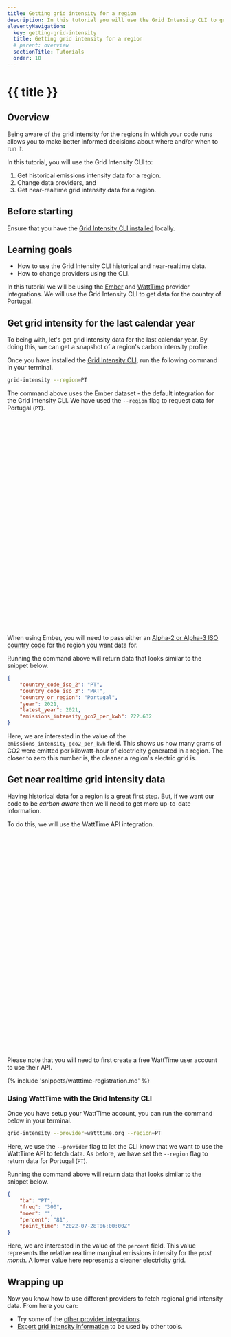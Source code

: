 ```yaml
---
title: Getting grid intensity for a region
description: In this tutorial you will use the Grid Intensity CLI to get both historical and near-realtime data for a region.
eleventyNavigation:
  key: getting-grid-intensity
  title: Getting grid intensity for a region
  # parent: overview
  sectionTitle: Tutorials
  order: 10
---
```

# {{ title }}

## Overview

Being aware of the grid intensity for the regions in which your code runs allows you to make better informed decisions about where and/or when to run it.

In this tutorial, you will use the Grid Intensity CLI to:

1. Get historical emissions intensity data for a region.
1. Change data providers, and
1. Get near-realtime grid intensity data for a region.

## Before starting

Ensure that you have the [Grid Intensity CLI installed](/grid-intensity-cli/installation) locally.

## Learning goals

- How to use the Grid Intensity CLI historical and near-realtime data.
- How to change providers using the CLI.

In this tutorial we will be using the [Ember](https://ember-climate.org/) and [WattTime](https://www.watttime.org/) provider integrations. We will use the Grid Intensity CLI to get data for the country of Portugal.

## Get grid intensity for the last calendar year

To being with, let's get grid intensity data for the last calendar year. By doing this, we can get a snapshot of a region's carbon intensity profile.

Once you have installed the [Grid Intensity CLI](/grid-intensity-cli/installation), run the following command in your terminal.

```bash
grid-intensity --region=PT
```

The command above uses the Ember dataset - the default integration for the Grid Intensity CLI. We have used the `--region` flag to request data for Portugal (`PT`).

<div class="alert alert-info">
  <div>
    <svg xmlns="http://www.w3.org/2000/svg" fill="none" viewBox="0 0 24 24" class="stroke-current flex-shrink-0 w-6 h-6"><path stroke-linecap="round" stroke-linejoin="round" stroke-width="2" d="M13 16h-1v-4h-1m1-4h.01M21 12a9 9 0 11-18 0 9 9 0 0118 0z"></path></svg>
    <span>When using Ember, you will need to pass either an <a href="https://www.iso.org/obp/ui/#search">Alpha-2 or Alpha-3 ISO country code</a> for the region you want data for.</span>
  </div>
</div>

Running the command above will return data that looks similar to the snippet below.

```json
{
	"country_code_iso_2": "PT",
	"country_code_iso_3": "PRT",
	"country_or_region": "Portugal",
	"year": 2021,
	"latest_year": 2021,
	"emissions_intensity_gco2_per_kwh": 222.632
}
```

Here, we are interested in the value of the `emissions_intensity_gco2_per_kwh` field. This shows us how many grams of CO2 were emitted per kilowatt-hour of electricity generated in a region. The closer to zero this number is, the cleaner a region's electric grid is.

## Get near realtime grid intensity data

Having historical data for a region is a great first step. But, if we want our code to be _carbon aware_ then we'll need to get more up-to-date information.

To do this, we will use the WattTime API integration.

<aside class="alert  alert-warning"><div>
<svg xmlns="http://www.w3.org/2000/svg" class="stroke-current flex-shrink-0 h-6 w-6" fill="none" viewBox="0 0 24 24"><path stroke-linecap="round" stroke-linejoin="round" stroke-width="2" d="M12 9v2m0 4h.01m-6.938 4h13.856c1.54 0 2.502-1.667 1.732-3L13.732 4c-.77-1.333-2.694-1.333-3.464 0L3.34 16c-.77 1.333.192 3 1.732 3z" /></svg>
	<p>Please note that you will need to first create a free WattTime user account to use their API.</p>
</div></aside>

{% include 'snippets/watttime-registration.md' %}

### Using WattTime with the Grid Intensity CLI

Once you have setup your WattTime account, you can run the command below in your terminal.

```bash
grid-intensity --provider=watttime.org --region=PT
```

Here, we use the `--provider` flag to let the CLI know that we want to use the WattTime API to fetch data. As before, we have set the `--region` flag to return data for Portugal (`PT`).

Running the command above will return data that looks similar to the snippet below.

```json
{
	"ba": "PT",
	"freq": "300",
	"moer": "",
	"percent": "81",
	"point_time": "2022-07-28T06:00:00Z"
}
```

Here, we are interested in the value of the `percent` field. This value represents the relative realtime marginal emissions intensity for the _past month_. A lower value here represents a cleaner electricity grid.

## Wrapping up

Now you know how to use different providers to fetch regional grid intensity data. From here you can:

- Try some of the [other provider integrations](/grid-intensity-cli/explainer/providers/).
- [Export grid intensity information](/grid-intensity-cli/tutorials/export-grid-intensity) to be used by other tools.